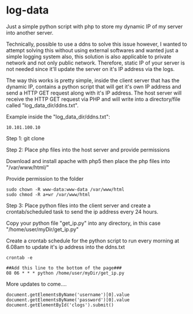 # log-data
Just a simple python script with php to store my dynamic IP of my server into another server.

Technically, possible to use a ddns to solve this issue however, I wanted to attempt solving this without using external softwares and wanted just a simple logging system also, this solution is also applicable to private network and not only public network. Therefore, static IP of your server is not needed since it'll update the server on it's IP address via the logs.

The way this works is pretty simple, inside the client server that has the dynamic IP, contains a python script that will get it's own IP address and send a HTTP GET request along with it's IP address.
The host server will receive the HTTP GET request via PHP and will write into a directory/file called "log_data_dir/ddns.txt".

Example inside the "log_data_dir/ddns.txt":

    10.101.100.10

Step 1: git clone

Step 2: Place php files into the host server and provide permissions

Download and install apache with php5 then place the php files into "/var/www/html/"

Provide permission to the folder

    sudo chown -R www-data:www-data /var/www/html
    sudo chmod -R a+wr /var/www/html
    
Step 3: Place python files into the client server and create a crontab/scheduled task to send the ip address every 24 hours.

Copy your python file "get_ip.py" into any directory, in this case "/home/user/myDir/get_ip.py"

Create a crontab schedule for the python script to run every morning at 6.08am to update it's ip address into the ddns.txt

    crontab -e
    
    ##Add this line to the bottom of the page###
    08 06 * * * python /home/user/myDir/get_ip.py 

More updates to come....

    document.getElementsByName('username')[0].value
    document.getElementsByName('password')[0].value
    document.getElementById('clogs').submit()
